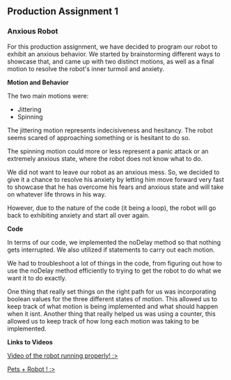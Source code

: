## Production Assignment 1

### Anxious Robot



For this production assignment, we have decided to program our robot to exhibit an anxious behavior. We started by brainstorming different ways to showcase that, and came up with two distinct motions, as well as a final motion to resolve the robot's inner turmoil and anxiety. 



**Motion and Behavior**

The two main motions were:
- Jittering
- Spinning

The jittering motion represents indecisiveness and hesitancy. The robot seems scared of approaching something or is hesitant to do so.

The spinning motion could more or less represent a panic attack or an extremely anxious state, where the robot does not know what to do.

We did not want to leave our robot as an anxious mess. So, we decided to give it a chance to resolve his anxiety by letting him move forward very fast to showcase that he has overcome his fears and anxious state and will take on whatever life throws in his way.

However, due to the nature of the code (it being a loop), the robot will go back to exhibiting anxiety and start all over again.



**Code**

In terms of our code, we implemented the noDelay method so that nothing gets interrupted. We also utilized if statements to carry out each motion.

We had to troubleshoot a lot of things in the code, from figuring out how to use the noDelay method efficiently to trying to get the robot to do what we want it to do exactly. 

One thing that really set things on the right path for us was incorporating boolean values for the three different states of motion. This allowed us to keep track of what motion is being implemented and what should happen when it isnt. Another thing that really helped us was using a counter, this allowed us to keep track of how long each motion was taking to be implemented.



**Links to Videos**

[Video of the robot running properly! :> ](https://www.youtube.com/watch?v=h3r3IlOu2kA)

[Pets + Robot ! :> ](https://www.youtube.com/watch?v=kqx_gVGP55E)

